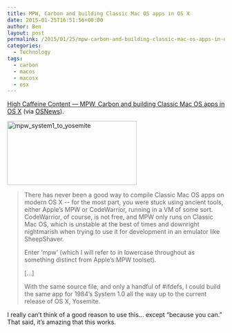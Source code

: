 ```yaml
---
title: MPW, Carbon and building Classic Mac OS apps in OS X
date: 2015-01-25T16:51:56+00:00
author: Ben
layout: post
permalink: /2015/01/25/mpw-carbon-and-building-classic-mac-os-apps-in-os-x/
categories:
  - Technology
tags:
  - carbon
  - macos
  - macosx
  - osx
---
```

[High Caffeine Content — MPW, Carbon and building Classic Mac OS apps in OS X](http://blog.steventroughtonsmith.com/post/109040361205/mpw-carbon-and-building-classic-mac-os-apps-in-os) (via [OSNews](http://www.osnews.com/story/28246/MPW_Carbon_and_building_Classic_Mac_OS_apps_in_OS_X)).

[<img src="http://www.benjaminoakes.com/wp-content/uploads/2015/01/mpw_system1_to_yosemite-300x148.jpg" alt="mpw_system1_to_yosemite" width="300" height="148" class="alignnone size-medium wp-image-603" srcset="https://www.benjaminoakes.com/wp-content/uploads/2015/01/mpw_system1_to_yosemite-300x148.jpg 300w, https://www.benjaminoakes.com/wp-content/uploads/2015/01/mpw_system1_to_yosemite.jpg 500w" sizes="(max-width: 300px) 100vw, 300px" />](http://www.benjaminoakes.com/wp-content/uploads/2015/01/mpw_system1_to_yosemite.jpg)

> There has never been a good way to compile Classic Mac OS apps on modern OS X -- for the most part, you were stuck using ancient tools, either Apple’s MPW or CodeWarrior, running in a VM of some sort. CodeWarrior, of course, is not free, and MPW only runs on Classic Mac OS, which is unstable at the best of times and downright nightmarish when trying to use it for development in an emulator like SheepShaver.
> 
> Enter &#8216;mpw&#8217; (which I will refer to in lowercase throughout as something distinct from Apple’s MPW toolset).
> 
> [...]
> 
> With the same source file, and only a handful of #ifdefs, I could build the same app for 1984’s System 1.0 all the way up to the current release of OS X, Yosemite.

I really can&#8217;t think of a good reason to use this... except &#8220;because you can.&#8221; That said, it&#8217;s amazing that this works.